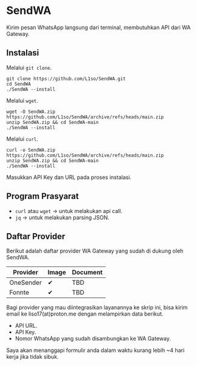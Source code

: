 # SendWA

Kirim pesan WhatsApp langsung dari terminal, membutuhkan API dari WA Gateway.

## Instalasi
Melalui `git clone`.

	git clone https://github.com/L1so/SendWA.git
	cd SendWA
	./SendWA --install

Melalui `wget`.
	
	wget -O SendWA.zip https://github.com/L1so/SendWA/archive/refs/heads/main.zip
	unzip SendWA.zip && cd SendWA-main
	./SendWA --install
Melalui `curl`.
	
	curl -o SendWA.zip https://github.com/L1so/SendWA/archive/refs/heads/main.zip
	unzip SendWA.zip && cd SendWA-main
	./SendWA --install
Masukkan API Key dan URL pada proses instalasi.
## Program Prasyarat
- `curl` atau `wget` &rarr; untuk melakukan api call.
- `jq` &rarr; untuk melakukan parsing JSON.

## Daftar Provider

Berikut adalah daftar provider WA Gateway yang sudah di dukung oleh SendWA.

| Provider | Image|Document|
| --- | --- | --- |
| OneSender | ✔ |TBD|
| Fonnte | ✔ |TBD|

Bagi provider yang mau diintegrasikan layanannya ke skrip ini, bisa kirim email ke liso17(at)proton.me dengan melampirkan data berikut.

- API URL.
- API Key.
- Nomor WhatsApp yang sudah disambungkan ke WA Gateway.

Saya akan menanggapi formulir anda dalam waktu kurang lebih ~4 hari kerja jika tidak sibuk.
